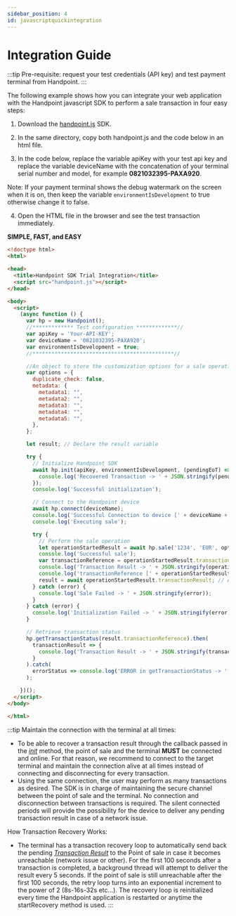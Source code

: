 ```yaml
---
sidebar_position: 4
id: javascriptquickintegration
---
```




# Integration Guide

:::tip
Pre-requisite: request your test credentials (API key) and test payment terminal from Handpoint. 
:::

The following example shows how you can integrate your web application with the Handpoint javascript SDK to perform a sale transaction in four easy steps:

1) Download the [handpoint.js](javascriptintroduction.md#javascriptIntro) SDK.

2) In the same directory, copy both handpoint.js and the code below in an html file.

3) In the code below, replace the variable apiKey with your test api key and replace the variable deviceName with the concatenation of your terminal serial number and model, for example **0821032395-PAXA920**. 

  Note: If your payment terminal shows the debug watermark on the screen when it is on, then keep the variable `environmentIsDevelopment` to true otherwise change it to false. 

4) Open the HTML file in the browser and see the test transaction immediately.

**SIMPLE, FAST, and EASY**

```html
<!doctype html>
<html>

<head>
  <title>Handpoint SDK Trial Integration</title>
  <script src="handpoint.js"></script>
</head>

<body>
  <script>
    (async function () {
      var hp = new Handpoint();
      //************* Test configuration *************//
      var apiKey = 'Your-API-KEY';
      var deviceName = '0821032395-PAXA920';
      var environmentIsDevelopment = true;
      //*********************************************//

      //An object to store the customization options for a sale operation. This object can be empty if no options are required.
      var options = {
        duplicate_check: false,
        metadata: {
          metadata1: "",
          metadata2: "",
          metadata3: "",
          metadata4: "",
          metadata5: "",
        },
      };

      let result; // Declare the result variable

      try {
        // Initialize Handpoint SDK
        await hp.init(apiKey, environmentIsDevelopment, (pendingEoT) => {
          console.log('Recovered Transaction -> ' + JSON.stringify(pendingEoT));
        });
        console.log('Successful initialization');

        // Connect to the Handpoint device
        await hp.connect(deviceName);
        console.log('Successful Connection to device [' + deviceName + ']');
        console.log('Executing sale');

        try {
          // Perform the sale operation
          let operationStartedResult = await hp.sale('1234', 'EUR', options);
          console.log('Successful sale');
          var transactionReference = operationStartedResult.transactionReference;
          console.log('Transaction Result -> ' + JSON.stringify(operationStartedResult));
          console.log('transactionReference [' + operationStartedResult.transactionReference + ']');
          result = await operationStartedResult.transactionResult; // Assign the transactionResult to result
        } catch (error) {
          console.log('Sale Failed -> ' + JSON.stringify(error));
        }
      } catch (error) {
        console.log('Initialization Failed -> ' + JSON.stringify(error));
      }

      // Retrieve transaction status
      hp.getTransactionStatus(result.transactionReference).then(
        transactionResult => {
          console.log('Transaction Result -> ' + JSON.stringify(transactionResult))
        }
      ).catch(
        errorStatus => console.log('ERROR in getTransactionStatus -> ' + JSON.stringify(errorStatus))
      );

    })();
  </script>
</body>

</html>

```

:::tip
Maintain the connection with the terminal at all times:
- To be able to recover a transaction result through the callback passed in the [*init*](javascriptterminalmanagement.md#1) method, the point of sale and the terminal **MUST** be connected and online. For that reason, we recommend to connect to the target terminal and maintain the connection alive at all times instead of connecting and disconnecting for every transaction.
- Using the same connection, the user may perform as many transactions as desired. The SDK is in charge of maintaining the secure channel between the point of sale and the terminal. No connection and disconnection between transactions is required. The silent connected periods will provide the possibility for the device to deliver any pending transaction result in case of a network issue.

How Transaction Recovery Works:
- The terminal has a transaction recovery loop to automatically send back the pending [*Transaction Result*](javascriptobjects.md#18) to the Point of sale in case it becomes unreachable (network issue or other). For the first 100 seconds after a transaction is completed, a background thread will attempt to deliver the result every 5 seconds. If the point of sale is still unreachable after the first 100 seconds, the retry loop turns into an exponential increment to the power of 2 (8s-16s-32s etc…). The recovery loop is reinitialized every time the Handpoint application is restarted or anytime the startRecovery method is used.
:::